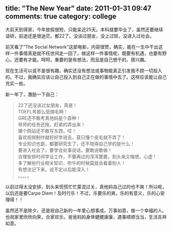 title: "The New Year"
date: 2011-01-31 09:47 
comments: true
category: college
--------------------

大前天到得家，今年放假很短，只能呆近25天。本科就要毕业了，虽然还要继续读研，前途还是很迷茫。都22了。没谈过朋友，没上过班，没进入过社会。

前天看了“The Social Network”这部电影，内容很赞，确实，能在一生中干出这样一件事情真是就不枉世间走一回了。做这样一件事情呢，既要有机遇，也要有野心，还要有才能。呵呵，重要的是有想法，而且是自己想干的，感兴趣。

<!-- more -->

现在生活可以说不是很有趣，确实还没有想法或事物能真正引发我不顾一切投入的。不过，我确实应该让自己投入到自己正在做的事情中去了。这样应该能让自己充实一些。

新一年了，激励一下自己：
> 22了还没谈过女朋友，真搓！  
> TOEFL考那么低搞毛啊！  
> GRE还不敢考真他妈是个孬种！  
> 导师的任务还拖，赶紧的弄出来！  
> 建个网站还不敢写东西，哎！  
> 喜欢视频制作就好好学进去，莫只懂个皮毛就不弄了！  
> 专业知识也是，都要研究生了，还不晓得自己学的是什么！  
> 要进入社会了，要学会处事说话，要敢说敢做！  
> 合理安排时间学业工作，不要再过的浑浑噩噩，到头来又悔恨，心虚！  
> 多了解些行业相关知识，吹牛的时候莫就会看着别人！  
> 有想法记下来，说不定以后能深入！  
> 。。。。。   

以前过得太没安排，到头来慌慌忙忙蒙混过关，真他妈自己过的也不爽！所以呢，以后还是要Carpe Diem！及时行乐！不过，乐要乐的爽，乐的有意义，乐的心安理得！！

虽然还不是除夕，还是祝自己新的一年里心想事成，万事如意，做一个幸福的人。也祝家里欣欣向荣，合家欢乐，爸爸妈妈身体健健康康，遇事顺顺当当，生活吉祥如意。
